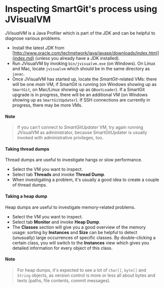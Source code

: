 # Inspecting SmartGit's process using JVisualVM

*JVisualVM* is a Java Profiler which is part of the JDK and can be
helpful to diagnose various problems.

-   Install the latest *JDK* from
    [http://www.oracle.com/technetwork/java/javase/downloads/index.html](index.md)
    (unless you already have a JDK installed).
-   Run JVisualVM by invoking `bin/jvisualvm.exe` (on Windows). On Linux
    and Mac, locate `jvisualvm` which should be in the same directory as
    `javac`.
-   Once JVisualVM has started up, locate the *SmartGit*-related VMs:
    there will be one *main* VM, if SmartGit is running (on Windows
    showing up as `SmartGit`, on Mac/Linux showing up as `QBootLoader`).
    If a SmartGit upgrade is in progress, there will be an additional VM
    (on Windows showing up as `SmartGitUpdater`). If SSH connections are
    currently in progress, there may be more VMs.


#### Note
>
>
>If you can't connect to *SmartGitUpdater* VM, try again running
>JVisualVM as administrator, because SmartGitUpdater is usually invoked
>with administrative privileges, too.
>
>

#### Taking thread dumps

Thread dumps are useful to investigate hangs or slow performance.

-   Select the VM you want to inspect.
-   Select tab **Threads** and invoke **Thread Dump**.
-   When investigating a problem, it's usually a good idea to create a
    couple of thread dumps.

#### Taking a heap dump

Heap dumps are useful to investigate memory-related problems.

-   Select the VM you want to inspect.
-   Select tab **Monitor** and invoke **Heap Dump**.
-   The **Classes** section will give you a good overview of the memory
    usage: sorting by **Instances** and **Size** can be helpful to
    detect (unusually) large occurrences of specific classes. By
    double-clicking a certain class, you will switch to the
    **Instances** view which gives you detailed information for every
    object of this class.


#### Note
>
>
>For heap dumps, it's expected to see a lot of `char[]`, `byte[]` and
>`String` objects, as version control is more or less all about bytes and
>texts (paths, file contents, commit messages).
>
>
